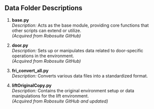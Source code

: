 ## Data Folder Descriptions

1. **base.py**  
   *Description:* Acts as the base module, providing core functions that other scripts can extend or utilize.  
   *(Acquired from Robosuite GitHub)*

2. **door.py**  
   *Description:* Sets up or manipulates data related to door-specific operations in the environment.  
   *(Acquired from Robosuite GitHub)*

3. **fri_convert_all.py**  
   *Description:* Converts various data files into a standardized format.

4. **liftOriginalCopy.py**  
   *Description:* Contains the original environment setup or data manipulations for the lift environment.  
   *(Acquired from Robosuite GitHub and updated)*
